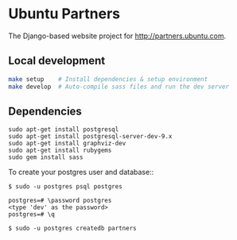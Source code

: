 Ubuntu Partners
===

The Django-based website project for <http://partners.ubuntu.com>.

Local development
---

``` bash
make setup    # Install dependencies & setup environment
make develop  # Auto-compile sass files and run the dev server
```

Dependencies
---

    sudo apt-get install postgresql
    sudo apt-get install postgresql-server-dev-9.x
    sudo apt-get install graphviz-dev
    sudo apt-get install rubygems
    sudo gem install sass

To create your postgres user and database::

    $ sudo -u postgres psql postgres

    postgres=# \password postgres
    <type 'dev' as the password>
    postgres=# \q

    $ sudo -u postgres createdb partners

